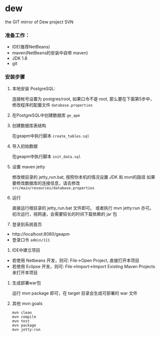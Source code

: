 # dew
the GIT mirror of Dew project SVN

### 准备工作：

  - IDE(推荐NetBeans)
  - maven(NetBeans的安装中自带 maven)
  - JDK 1.8
  - git

### 安装步骤

1. 本地安装 PostgreSQL:

    连接帐号设置为 postgres/root, 
    如果口令不是 root, 那么要在下面第5步中，修改程序的配置文件 `database.properties`

1. 在PostgreSQL中创建数据库 `ge_apm`

1. 创建数据库表结构

    在geapm中执行脚本 `create_tables.sql`

1. 导入初始数据

    在geapm中执行脚本 `init_data.sql`

1. 设置 maven jetty 

    修改根目录的 jetty_run.bat, 按照你本机的情况设置 JDK 和 mvn的路径
    如果要修改数据库的连接信息，请去修改 `src/main/resources/database.properties`

1. 运行

    直接运行根目录的 jetty_run.bat 文件即可。
    或者执行 mvn jetty:run 亦可。
    初次运行，视网速，会需要较长的时间下载依赖的 jar 包

1. 登录到系统首页

  - http://localhost:8080/geapm
  - 登录口令 `admin/111`

1. IDE中建立项目

  - 若使用 Netbeans 开发，则可: File->Open Project, 直接打开本项目
  - 若使用 Eclipse 开发，则可: File->Import->Import Existing Maven Projects 来打开本项目

1. 生成部署war包

    运行 mvn package 即可，在 target 目录会生成可部署的 war 文件

1. 其他  mvn goals

    ```
    mvn clean
    mvn compile
    mvn test
    mvn package
    mvn jetty:run
    ```
